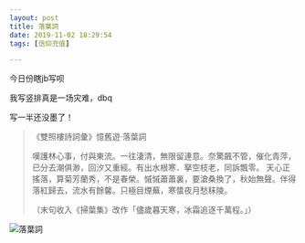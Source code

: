 ```yaml
---
layout: post
title: 落葉詞
date: 2019-11-02 18:29:54
tags: [信仰充值]

---
```

今日份瞎jb写呗

我写竖排真是一场灾难，dbq

写一半还没墨了！

> 《雙照樓詩詞彙》憶舊遊·落葉詞
> 
> 嘆護林心事，付與東流。一往淒清，無限留連意。奈驚飆不管，催化青萍，已分去潮俱渺，回汐又重經。有出水根寒．拏空枝老，同訴飄零。  天心正搖落，算菊芳蘭秀，不是春榮。慽慽蕭蕭裏，要滄桑換了，秋始無聲。伴得落紅歸去，流水有餘馨。只極目煙蕪，寒螿夜月愁秣陵。
> 
> （末句收入《掃葉集》改作「儘歲暮天寒，冰霜追逐千萬程。」）


![落葉詞](https://imglf4.nosdn0.126.net/img/YnZvamxBaTlBYXFreXU0cWZKVldEYThWeERmaHFJNDUyRG5lcFdFYnUvNWZrYjZkRjhieFBRPT0.jpg)
